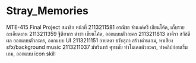 # Stray_Memories
MTE-415 Final Project
สมาชิก                              หน้าที่
2113211581  อรณิชา จำนงค์ศรี        เขียนโค้ด, เก็บรายละเอียดงาน
2113211359 ฐิติยากร ดำขำ           เขียนโค้ด, ออกแบบตัวละคร
2113211813 อาคิรา สวัสดิผล          ออกแบบตัวละคร, ออกแบบ UI
2113211151  อายลดา ธวัชสุภา        สร้างด่านเกม, หาเสียง sfx/background music
2113211037 มัทรินทร์ ศุทธชัย         ทำโมเดลตัวละคร, ทำคลิปก่อนเริ่มเกม, ออกแบบ icon skill

